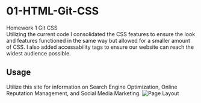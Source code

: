 # 01-HTML-Git-CSS
Homework 1 Git CSS <br>
Utilizing the current code I consolidated the CSS features to ensure the look and features functioned in the same way but allowed for a smaller amount of CSS. I also added accessability tags to ensure our website can reach the widest audience possible. 
## Usage
Utilize this site for information on Search Engine Optimization, Online Reputation Management, and Social Media Marketing. ![Page Layout](assets/images/site-demo.png)